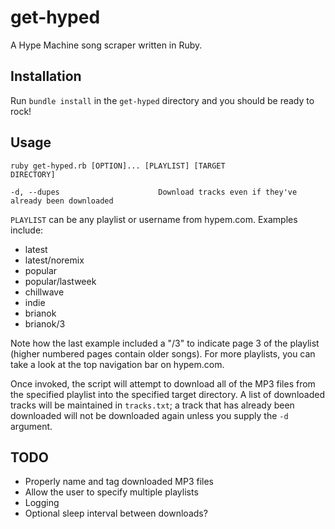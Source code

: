 get-hyped
=========

A Hype Machine song scraper written in Ruby. 

Installation
------------

Run <code>bundle install</code> in the <code>get-hyped</code> directory and you should be ready to rock!

Usage
-----

<code>ruby get-hyped.rb [OPTION]... [PLAYLIST] [TARGET DIRECTORY]</code>

    -d, --dupes                      Download tracks even if they've already been downloaded

<code>PLAYLIST</code> can be any playlist or username from hypem.com. Examples include:

<ul>
	<li>latest</li>
	<li>latest/noremix</li>
	<li>popular</li>
	<li>popular/lastweek</li>
	<li>chillwave</li>
	<li>indie</li>
	<li>brianok</li>
	<li>brianok/3</li>
</ul>

Note how the last example included a "/3" to indicate page 3 of the playlist (higher numbered pages contain older songs). For more playlists, you can take a look at the top navigation bar on hypem.com. 

Once invoked, the script will attempt to download all of the MP3 files from the specified playlist into the specified target directory. A list of downloaded tracks will be maintained in <code>tracks.txt</code>; a track that has already been downloaded will not be downloaded again unless you supply the <code>-d</code> argument.

TODO
----
<ul>
	<li>Properly name and tag downloaded MP3 files
	<li>Allow the user to specify multiple playlists
	<li>Logging</li>
	<li>Optional sleep interval between downloads?
</ul>